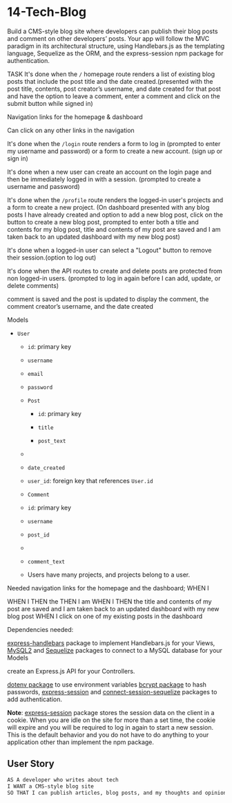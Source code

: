 # 14-Tech-Blog
Build a CMS-style blog site where developers can publish their blog posts and comment on other developers’ posts. Your app will follow the MVC paradigm in its architectural structure, using Handlebars.js as the templating language, Sequelize as the ORM, and the express-session npm package for authentication. 


TASK
It's done when the `/` homepage route renders a list of existing blog posts that include the post title and the date created.(presented with the post title, contents, post creator’s username, and date created for that post and have the option to leave a comment, enter a comment and click on the submit button while signed in)

Navigation links for the homepage & dashboard

Can click on any other links in the navigation

It's done when the `/login` route renders a form to log in (prompted to enter my username and password) or a form to create a new account. (sign up or sign in)

It's done when a new user can create an account on the login page and then be immediately logged in with a session. (prompted to create a username and password)

It's done when the `/profile` route renders the logged-in user's projects and a form to create a new project. (On dashboard presented with any blog posts I have already created and option to add a new blog post, click on the button to create a new blog post, prompted to enter both a title and contents for my blog post, title and contents of my post are saved and I am taken back to an updated dashboard with my new blog post)

It's done when a logged-in user can select a "Logout" button to remove their session.(option to log out)

It's done when the API routes to create and delete posts are protected from non logged-in users. (prompted to log in again before I can add, update, or delete comments)

comment is saved and the post is updated to display the comment, the comment creator’s username, and the date created

Models
* `User`

    * `id`: primary key

    * `username`

    * `email`

    * `password`

  
  * `Post`

    * `id`: primary key

    * `title`

    * `post_text`
  * 

    * `date_created`


    * `user_id`: foreign key that references `User.id`

    
    * `Comment`

    * `id`: primary key

    * `username`

    * `post_id`
    * 

    * `comment_text`



  * Users have many projects, and projects belong to a user.





Needed
navigation links for the homepage and the dashboard; 
WHEN I 



WHEN I 
THEN the 
THEN I am 
WHEN I 
THEN the title and contents of my post are saved and I am taken back to an updated dashboard with my new blog post
WHEN I click on one of my existing posts in the dashboard


Dependencies needed:

[express-handlebars](https://www.npmjs.com/package/express-handlebars) package to implement Handlebars.js for your Views, 
[MySQL2](https://www.npmjs.com/package/mysql2) 
and 
[Sequelize](https://www.npmjs.com/package/sequelize) packages to connect to a MySQL database for your Models  

create an Express.js API for your Controllers.

[dotenv package](https://www.npmjs.com/package/dotenv) to use environment variables 
[bcrypt package](https://www.npmjs.com/package/bcrypt) to hash passwords, 
[express-session](https://www.npmjs.com/package/express-session) 
and 
[connect-session-sequelize](https://www.npmjs.com/package/connect-session-sequelize) packages to add authentication.

**Note**:
[express-session](https://www.npmjs.com/package/express-session) package stores the session data on the client in a cookie. When you are idle on the site for more than a set time, the cookie will expire and you will be required to log in again to start a new session. This is the default behavior and you do not have to do anything to your application other than implement the npm package.




## User Story

```md
AS A developer who writes about tech
I WANT a CMS-style blog site
SO THAT I can publish articles, blog posts, and my thoughts and opinions
```